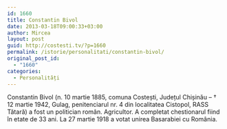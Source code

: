 ```yaml
---
id: 1660
title: Constantin Bivol
date: 2013-03-18T09:00:33+03:00
author: Mircea
layout: post
guid: http://costesti.tv/?p=1660
permalink: /istorie/personalitati/constantin-bivol/
original_post_id:
  - "1660"
categories:
  - Personalități
---
```

Constantin Bivol (n. 10 martie 1885, comuna Costești, Județul Chișinău &#8211; &dagger; 12 martie 1942, Gulag, penitenciarul nr. 4 din localitatea Cistopol, RASS Tătară) a fost un politician rom&acirc;n. Agricultor. A completat chestionarul fiind &icirc;n etate de 33 ani. La 27 martie 1918 a votat unirea Basarabiei cu Rom&acirc;nia.